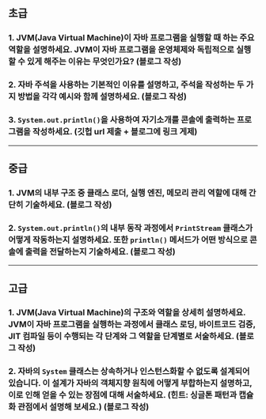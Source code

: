 ## 초급

### 1. JVM(Java Virtual Machine)이 자바 프로그램을 실행할 때 하는 주요 역할을 설명하세요. JVM이 자바 프로그램을 운영체제와 독립적으로 실행할 수 있게 해주는 이유는 무엇인가요? (블로그 작성)

### 2. 자바 주석을 사용하는 기본적인 이유를 설명하고, 주석을 작성하는 두 가지 방법을 각각 예시와 함께 설명하세요. (블로그 작성)

### 3. `System.out.println()`을 사용하여 자기소개를 콘솔에 출력하는 프로그램을 작성하세요. (깃헙 url 제출 + 블로그에 링크 게제)

---

## 중급

### 1. JVM의 내부 구조 중 클래스 로더, 실행 엔진, 메모리 관리 역할에 대해 간단히 기술하세요. (블로그 작성)

### 2. `System.out.println()`의 내부 동작 과정에서 **`PrintStream` 클래스**가 어떻게 작동하는지 설명하세요. 또한 `println()` 메서드가 어떤 방식으로 콘솔에 출력을 전달하는지 기술하세요. (블로그 작성)

---

## 고급

### 1. JVM(Java Virtual Machine)의 구조와 역할을 상세히 설명하세요. JVM이 자바 프로그램을 실행하는 과정에서 **클래스 로딩, 바이트코드 검증, JIT 컴파일** 등이 수행되는 각 단계와 그 역할을 단계별로 서술하세요. (블로그 작성)

### 2. 자바의 `System` 클래스는 **상속하거나 인스턴스화할 수 없도록** 설계되어 있습니다. 이 설계가 자바의 **객체지향 원칙**에 어떻게 부합하는지 설명하고, 이로 인해 얻을 수 있는 장점에 대해 서술하세요. (힌트: 싱글톤 패턴과 캡슐화 관점에서 설명해 보세요.) (블로그 작성)